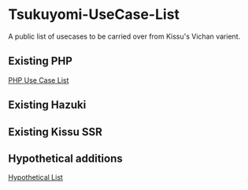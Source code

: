 # Tsukuyomi-UseCase-List
A public list of usecases to be carried over from Kissu's Vichan varient.

## Existing PHP
 <a href="https://github.com/ECHibiki/Tsukuyomi-UseCase-List/blob/main/PHP%20Use%20Case%20List.md">PHP Use Case List</a>

## Existing Hazuki

## Existing Kissu SSR

## Hypothetical additions
 <a href="https://github.com/ECHibiki/Tsukuyomi-UseCase-List/blob/main/Hypothetical%20Ideas.md">Hypothetical List</a>
